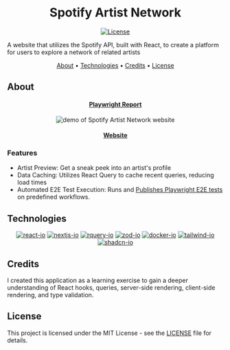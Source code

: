 <div align="center">

# Spotify Artist Network

[![License][license.io]][license-url]

<p align="left">
A website that utilizes the Spotify API, built with React, to create a platform for users to explore a network of related artists
</p>

[About](#about) •
[Technologies](#technologies) •
[Credits](#credits) •
[License](#license)

</div>

## About

<div align="center">

#### [Playwright Report][Report-url]

<img max-height=350 alt="demo of Spotify Artist Network website" src="https://raw.githubusercontent.com/rparin/SpotifyArtistNetwork/main/_preview/Demo.gif">

#### [Website][Website-url]

</div>

### Features

- Artist Preview: Get a sneak peek into an artist's profile
- Data Caching: Utilizes React Query to cache recent queries, reducing load times
- Automated E2E Test Execution: Runs and [Publishes Playwright E2E tests][Report-Repo-url] on predefined workflows.

## Technologies

<div align="center">

[![react-io]][react-url]
[![nextjs-io]][nextjs-url]
[![rquery-io]][rquery-url]
[![zod-io]][zod-url]
[![docker-io]][docker-url]
[![tailwind-io]][tailwind-url]
[![shadcn-io]][shadcn-url]

</div>

## Credits

I created this application as a learning exercise to gain a deeper understanding of React hooks, queries, server-side rendering, client-side rendering, and type validation.

## License

This project is licensed under the MIT License - see the [LICENSE][git-license-url] file for details.

<!-- MARKDOWN LINKS & IMAGES -->

[license.io]: https://img.shields.io/badge/license-MIT-blue.svg
[license-url]: https://opensource.org/licenses/MIT
[git-license-url]: https://github.com/rparin/SpotifyArtistNetwork/blob/main/LICENSE
[react-url]: https://react.dev/
[react-io]: https://img.shields.io/badge/react-%2320232a.svg?style=for-the-badge&logo=react&logoColor=%2361DAFB
[tailwind-url]: https://tailwindcss.com/
[tailwind-io]: https://img.shields.io/badge/tailwindcss-%2338B2AC.svg?style=for-the-badge&logo=tailwind-css&logoColor=white
[nextjs-url]: https://nextjs.org/
[nextjs-io]: https://img.shields.io/badge/Nextjs-000000.svg?style=for-the-badge&logo=nextdotjs
[shadcn-url]: https://ui.shadcn.com/
[Shadcn-io]: https://img.shields.io/badge/shadcn-000000.svg?style=for-the-badge&logo=shadcnui&logoColor=white
[nodejs-url]: https://nodejs.org/en
[nodejs-io]: https://img.shields.io/badge/node.js-6DA55F?style=for-the-badge&logo=node.js&logoColor=white
[rquery-url]: https://tanstack.com/query/latest
[rquery-io]: https://img.shields.io/badge/Tanstack%20Query-111827?style=for-the-badge&logo=reactquery
[zod-url]: https://zod.dev/
[zod-io]: https://img.shields.io/badge/zod-FFFFFF.svg?style=for-the-badge&logo=zod&logoColor=3068b7
[docker-url]: https://www.docker.com/
[docker-io]: https://img.shields.io/badge/Docker-FFFFFF.svg?style=for-the-badge&logo=Docker&logoColor=1d63ed
[Website-url]: https://spotify-artist-network.vercel.app
[Report-url]: https://rparin.github.io/SpotifyArtistNetwork
[Report-Repo-url]: https://github.com/rparin/SpotifyArtistNetwork/tree/playwright-report

<!-- Badges: https://simpleicons.org or https://github.com/simple-icons/simple-icons/blob/master/slugs.md -->
